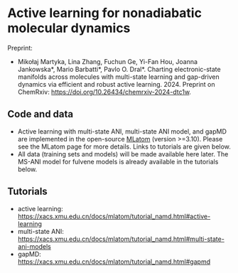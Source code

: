 # Active learning for nonadiabatic molecular dynamics

Preprint:
- Mikołaj Martyka, Lina Zhang, Fuchun Ge, Yi-Fan Hou, Joanna Jankowska*, Mario Barbatti*, Pavlo O. Dral*. Charting electronic-state manifolds across molecules with multi-state learning and gap-driven dynamics via efficient and robust active learning. 2024.
Preprint on ChemRxiv: https://doi.org/10.26434/chemrxiv-2024-dtc1w.

Code and data
-------------

- Active learning with multi-state ANI, multi-state ANI model, and gapMD are implemented in the open-source [MLatom](https://github.com/dralgroup/mlatom) (version >=3.10). Please see the MLatom page for more details. Links to tutorials are given below.
- All data (training sets and models) will be made available here later. The MS-ANI model for fulvene models is already available in the tutorials below.

Tutorials
---------

- active learning: https://xacs.xmu.edu.cn/docs/mlatom/tutorial_namd.html#active-learning
- multi-state ANI: https://xacs.xmu.edu.cn/docs/mlatom/tutorial_namd.html#multi-state-ani-models
- gapMD: https://xacs.xmu.edu.cn/docs/mlatom/tutorial_namd.html#gapmd
